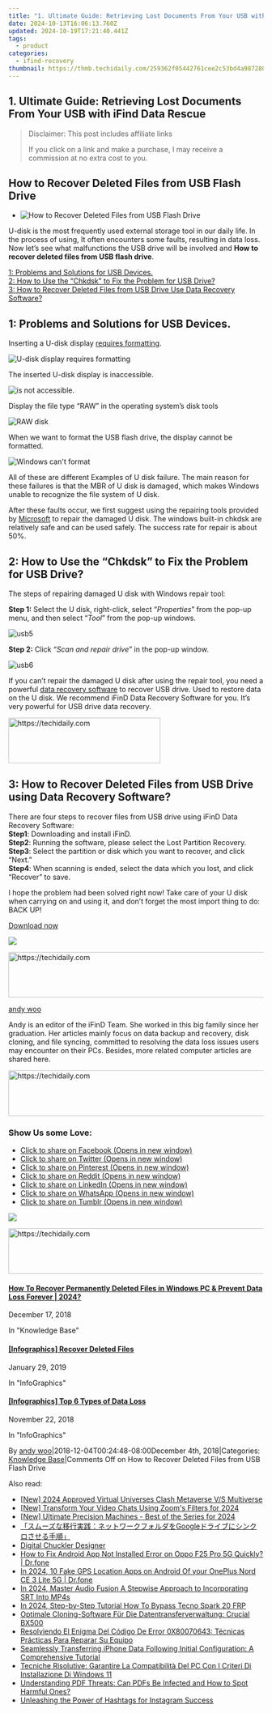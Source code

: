```yaml
---
title: "1. Ultimate Guide: Retrieving Lost Documents From Your USB with iFind Data Rescue"
date: 2024-10-13T16:06:13.760Z
updated: 2024-10-19T17:21:40.441Z
tags:
  - product
categories:
  - ifind-recovery
thumbnail: https://thmb.techidaily.com/259362f05442761cee2c53bd4a987280fdd7ced53308719769d03bba8108cbbd.png
---
```


## 1. Ultimate Guide: Retrieving Lost Documents From Your USB with iFind Data Rescue

>  Disclaimer: This post includes affiliate links
>
>  If you click on a link and make a purchase, I may receive a commission at no extra cost to you.
>

## How to Recover Deleted Files from USB Flash Drive

* ![How to Recover Deleted Files from USB Flash Drive](https://i0.wp.com/www.ifind-recovery.com/wp-content/uploads/2018/12/usb1-1.jpg?fit=640%2C426&ssl=1)

U-disk is the most frequently used external storage tool in our daily life. In the process of using, It often encounters some faults, resulting in data loss. Now let’s see what malfunctions the USB drive will be involved and **How to recover deleted files from USB flash drive**.

[1: Problems and Solutions for USB Devices.](https://www.ifind-recovery.com/how-to/recover-deleted-files-usb-flash-drive/#part1)  
[2: How to Use the “Chkdsk” to Fix the Problem for USB Drive?](https://www.ifind-recovery.com/how-to/recover-deleted-files-usb-flash-drive/#part2)  
[3: How to Recover Deleted Files from USB Drive Use Data Recovery Software?](https://www.ifind-recovery.com/how-to/recover-deleted-files-usb-flash-drive/#part3)

## 1: Problems and Solutions for USB Devices.

Inserting a U-disk display [requires formatting](https://www.ifind-recovery.com/how-to/external-hard-drive-data-recovery/#part2).

![U-disk display requires formatting](https://i0.wp.com/www.ifind-recovery.com/wp-content/uploads/2018/12/usb1.jpg?resize=452%2C226&ssl=1 "usb1")

The inserted U-disk display is inaccessible.

![is not accessible.](https://i0.wp.com/www.ifind-recovery.com/wp-content/uploads/2018/12/usb2.jpg?resize=706%2C264&ssl=1 "usb2")

Display the file type “RAW” in the operating system’s disk tools

![RAW disk](https://i0.wp.com/www.ifind-recovery.com/wp-content/uploads/2018/12/usb3.jpg?resize=674%2C142&ssl=1 "usb3")

When we want to format the USB flash drive, the display cannot be formatted.

![Windows can't format](https://i0.wp.com/www.ifind-recovery.com/wp-content/uploads/2018/12/usb4.jpg?resize=452%2C259&ssl=1 "usb4")

All of these are different Examples of U disk failure. The main reason for these failures is that the MBR of U disk is damaged, which makes Windows unable to recognize the file system of U disk.

After these faults occur, we first suggest using the repairing tools provided by [Microsoft](https://docs.microsoft.com/en-us/windows-server/administration/windows-commands/chkdsk) to repair the damaged U disk. The windows built-in chkdsk are relatively safe and can be used safely. The success rate for repair is about 50%.

## 2: How to Use the “Chkdsk” to Fix the Problem for USB Drive?

The steps of repairing damaged U disk with Windows repair tool:

**Step 1:** Select the U disk, right-click, select “_Properties_” from the pop-up menu, and then select “_Tool_” from the pop-up windows.

![](https://i0.wp.com/www.ifind-recovery.com/wp-content/uploads/2018/12/usb5.jpg?resize=455%2C608&ssl=1 "usb5")

**Step 2:** Click “_Scan and repair drive_” in the pop-up window.

![](https://i0.wp.com/www.ifind-recovery.com/wp-content/uploads/2018/12/usb6.jpg?resize=686%2C283&ssl=1 "usb6")

If you can’t repair the damaged U disk after using the repair tool, you need a powerful [data recovery software](https://www.ifind-recovery.com) to recover USB drive. Used to restore data on the U disk. We recommend iFinD Data Recovery Software for you. It’s very powerful for USB drive data recovery.

<!-- affiliate ads begin -->
<a href="https://aligracehair.sjv.io/c/5597632/2006928/19272" target="_top" id="2006928">
  <img src="//a.impactradius-go.com/display-ad/19272-2006928" border="0" alt="https://techidaily.com" width="300" height="90"/>
</a>
<img height="0" width="0" src="https://aligracehair.sjv.io/i/5597632/2006928/19272" style="position:absolute;visibility:hidden;" border="0" />
<!-- affiliate ads end -->

## 3: How to Recover Deleted Files from USB Drive using Data Recovery Software?

There are four steps to recover files from USB drive using iFinD Data Recovery Software:  
**Step1**: Downloading and install iFinD.  
**Step2**: Running the software, please select the Lost Partition Recovery.  
**Step3**: Select the partition or disk which you want to recover, and click “Next.”  
**Step4**: When scanning is ended, select the data which you lost, and click “Recover” to save.

I hope the problem had been solved right now! Take care of your U disk when carrying on and using it, and don’t forget the most import thing to do: BACK UP!

[Download now](https://www.ifind-recovery.com/ifind-data-recovery-software-free-download/)

![](https://i0.wp.com/www.ifind-recovery.com/wp-content/uploads/2024/03/R-C.png?resize=100%2C100&ssl=1)

<!-- affiliate ads begin -->
<a href="https://appsumo.8odi.net/c/5597632/2105864/7443" target="_top" id="2105864">
  <img src="//a.impactradius-go.com/display-ad/7443-2105864" border="0" alt="https://techidaily.com" width="728" height="90"/>
</a>
<img height="0" width="0" src="https://appsumo.8odi.net/i/5597632/2105864/7443" style="position:absolute;visibility:hidden;" border="0" />
<!-- affiliate ads end -->

[andy woo](https://www.ifind-recovery.com/author/andywoo/)

Andy is an editor of the iFinD Team. She worked in this big family since her graduation. Her articles mainly focus on data backup and recovery, disk cloning, and file syncing, committed to resolving the data loss issues users may encounter on their PCs. Besides, more related computer articles are shared here.

<!-- affiliate ads begin -->
<a href="https://jalbum-affiliate-program.sjv.io/c/5597632/1584040/17916" target="_top" id="1584040">
  <img src="//a.impactradius-go.com/display-ad/17916-1584040" border="0" alt="https://techidaily.com" width="728" height="90"/>
</a>
<img height="0" width="0" src="https://jalbum-affiliate-program.sjv.io/i/5597632/1584040/17916" style="position:absolute;visibility:hidden;" border="0" />
<!-- affiliate ads end -->

### Show Us some Love:

* [Click to share on Facebook (Opens in new window)](https://www.ifind-recovery.com/how-to/recover-deleted-files-usb-flash-drive/?share=facebook&nb=1 "Click to share on Facebook")
* [Click to share on Twitter (Opens in new window)](https://www.ifind-recovery.com/how-to/recover-deleted-files-usb-flash-drive/?share=twitter&nb=1 "Click to share on Twitter")
* [Click to share on Pinterest (Opens in new window)](https://www.ifind-recovery.com/how-to/recover-deleted-files-usb-flash-drive/?share=pinterest&nb=1 "Click to share on Pinterest")
* [Click to share on Reddit (Opens in new window)](https://www.ifind-recovery.com/how-to/recover-deleted-files-usb-flash-drive/?share=reddit&nb=1 "Click to share on Reddit")
* [Click to share on LinkedIn (Opens in new window)](https://www.ifind-recovery.com/how-to/recover-deleted-files-usb-flash-drive/?share=linkedin&nb=1 "Click to share on LinkedIn")
* [Click to share on WhatsApp (Opens in new window)](https://www.ifind-recovery.com/how-to/recover-deleted-files-usb-flash-drive/?share=jetpack-whatsapp&nb=1 "Click to share on WhatsApp")
* [Click to share on Tumblr (Opens in new window)](https://www.ifind-recovery.com/how-to/recover-deleted-files-usb-flash-drive/?share=tumblr&nb=1 "Click to share on Tumblr")

[![](https://i0.wp.com/www.ifind-recovery.com/wp-content/uploads/2018/12/Windows_10.png?fit=1025%2C576&ssl=1&resize=350%2C200)](https://www.ifind-recovery.com/how-to/recover-deleted-files-windows-10-7-8/ "How To Recover Permanently Deleted Files in Windows PC &#038; Prevent Data Loss Forever | 2024?")

<!-- affiliate ads begin -->
<a href="https://imp.i357552.net/c/5597632/1006793/11832" target="_top" id="1006793">
  <img src="//a.impactradius-go.com/display-ad/11832-1006793" border="0" alt="https://techidaily.com" width="728" height="90"/>
</a>
<img height="0" width="0" src="https://imp.i357552.net/i/5597632/1006793/11832" style="position:absolute;visibility:hidden;" border="0" />
<!-- affiliate ads end -->

#### [How To Recover Permanently Deleted Files in Windows PC & Prevent Data Loss Forever | 2024?](https://www.ifind-recovery.com/how-to/recover-deleted-files-windows-10-7-8/ "How To Recover Permanently Deleted Files in Windows PC &#038; Prevent Data Loss Forever | 2024?")

December 17, 2018

In "Knowledge Base"

[](https://www.ifind-recovery.com/data-recovery-infographics/infographics-recover-deleted-files/ "[Infographics] Recover Deleted Files")

#### [\[Infographics\] Recover Deleted Files](https://www.ifind-recovery.com/data-recovery-infographics/infographics-recover-deleted-files/ "[Infographics] Recover Deleted Files")

January 29, 2019

In "InfoGraphics"

[](https://www.ifind-recovery.com/data-recovery-infographics/infographics-top-6-types-of-data-loss/ "[Infographics] Top 6 Types of Data Loss")

#### [\[Infographics\] Top 6 Types of Data Loss](https://www.ifind-recovery.com/data-recovery-infographics/infographics-top-6-types-of-data-loss/ "[Infographics] Top 6 Types of Data Loss")

November 22, 2018

In "InfoGraphics"

By [andy woo](https://www.ifind-recovery.com/author/andywoo/ "Posts by andy woo")|2018-12-04T00:24:48-08:00December 4th, 2018|Categories: [Knowledge Base](https://www.ifind-recovery.com/category/how-to/)|Comments Off on How to Recover Deleted Files from USB Flash Drive

<ins class="adsbygoogle"
     style="display:block"
     data-ad-format="autorelaxed"
     data-ad-client="ca-pub-7571918770474297"
     data-ad-slot="1223367746"></ins>

<ins class="adsbygoogle"
     style="display:block"
     data-ad-client="ca-pub-7571918770474297"
     data-ad-slot="8358498916"
     data-ad-format="auto"
     data-full-width-responsive="true"></ins>

<span class="atpl-alsoreadstyle">Also read:</span>
<div><ul>
<li><a href="https://article-posts.techidaily.com/new-2024-approved-virtual-universes-clash-metaverse-vs-multiverse/"><u>[New] 2024 Approved Virtual Universes Clash Metaverse V/S Multiverse</u></a></li>
<li><a href="https://screen-sharing-recording.techidaily.com/new-transform-your-video-chats-using-zooms-filters-for-2024/"><u>[New] Transform Your Video Chats Using Zoom's Filters for 2024</u></a></li>
<li><a href="https://article-files.techidaily.com/new-ultimate-precision-machines-best-of-the-series-for-2024/"><u>[New] Ultimate Precision Machines - Best of the Series for 2024</u></a></li>
<li><a href="https://win-tips.techidaily.com/1728474265537-google/"><u>「スムーズな移行実践：ネットワークフォルダをGoogleドライブにシンクロさせる手順」</u></a></li>
<li><a href="https://article-helps.techidaily.com/digital-chuckler-designer/"><u>Digital Chuckler Designer</u></a></li>
<li><a href="https://change-location.techidaily.com/how-to-fix-android-app-not-installed-error-on-oppo-f25-pro-5g-quickly-drfone-by-drfone-fix-android-problems-fix-android-problems/"><u>How to Fix Android App Not Installed Error on Oppo F25 Pro 5G Quickly? | Dr.fone</u></a></li>
<li><a href="https://android-location.techidaily.com/in-2024-10-fake-gps-location-apps-on-android-of-your-oneplus-nord-ce-3-lite-5g-drfone-by-drfone-virtual/"><u>In 2024, 10 Fake GPS Location Apps on Android Of your OnePlus Nord CE 3 Lite 5G | Dr.fone</u></a></li>
<li><a href="https://extra-guidance.techidaily.com/in-2024-master-audio-fusion-a-stepwise-approach-to-incorporating-srt-into-mp4s/"><u>In 2024, Master Audio Fusion A Stepwise Approach to Incorporating SRT Into MP4s</u></a></li>
<li><a href="https://bypass-frp.techidaily.com/in-2024-step-by-step-tutorial-how-to-bypass-tecno-spark-20-frp-by-drfone-android/"><u>In 2024, Step-by-Step Tutorial How To Bypass Tecno Spark 20 FRP</u></a></li>
<li><a href="https://win-tips.techidaily.com/optimale-cloning-software-fur-die-datentransferverwaltung-crucial-bx500/"><u>Optimale Cloning-Software Für Die Datentransferverwaltung: Crucial BX500</u></a></li>
<li><a href="https://win-tips.techidaily.com/resolviendo-el-enigma-del-codigo-de-error-0x80070643-tecnicas-practicas-para-reparar-su-equipo/"><u>Resolviendo El Enigma Del Código De Error 0X80070643: Técnicas Prácticas Para Reparar Su Equipo</u></a></li>
<li><a href="https://win-tips.techidaily.com/seamlessly-transferring-iphone-data-following-initial-configuration-a-comprehensive-tutorial/"><u>Seamlessly Transferring iPhone Data Following Initial Configuration: A Comprehensive Tutorial</u></a></li>
<li><a href="https://win-tips.techidaily.com/tecniche-risolutive-garantire-la-compatibilita-del-pc-con-i-criteri-di-installazione-di-windows-11/"><u>Tecniche Risolutive: Garantire La Compatibilità Del PC Con I Criteri Di Installazione Di Windows 11</u></a></li>
<li><a href="https://win-tips.techidaily.com/understanding-pdf-threats-can-pdfs-be-infected-and-how-to-spot-harmful-ones/"><u>Understanding PDF Threats: Can PDFs Be Infected and How to Spot Harmful Ones?</u></a></li>
<li><a href="https://instagram-video-recordings.techidaily.com/unleashing-the-power-of-hashtags-for-instagram-success/"><u>Unleashing the Power of Hashtags for Instagram Success</u></a></li>
</ul></div>

